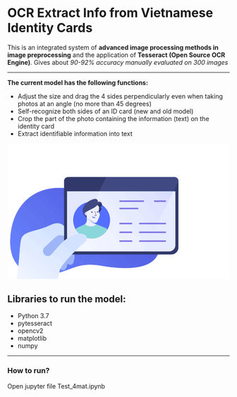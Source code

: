 # OCR Extract Info from Vietnamese Identity Cards
This is an integrated system of **advanced image processing methods in image preprocessing** and the application of **Tesseract (Open Source OCR Engine)**.
Gives about *90-92% accuracy manually evaluated on 300 images*

---
**The current model has the following functions:**
- Adjust the size and drag the 4 sides perpendicularly even when taking photos at an angle (no more than 45 degrees)
- Self-recognize both sides of an ID card (new and old model)
- Crop the part of the photo containing the information (text) on the identity card
- Extract identifiable information into text

<center><img src="https://github.com/pdtlong/pdtlong.github.io/blob/main/images/ocr.gif" width="550"/></center>

## Libraries to run the model:
- Python 3.7
- pytesseract
- opencv2
- matplotlib
- numpy

---
### How to run?
Open jupyter file Test_4mat.ipynb

